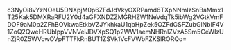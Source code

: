 c3NyOi8vYzNOeU5DNXpjM0p6ZFdJdVkyOXRPamd6TXpNNmIzSnBaMmx1T25Kak5DMXRaRFU2Y0d4aGFXNDZZMGRHZW1NeVdqTk5ibWg2VGtkVmFDOF9aM0p2ZFhBOVkwaEtkbVZJYkhkaU1qbHpZek5OZFdGSFZubGlNblF4V1ZoQ2QweHRUblppVVNVelJDVXpSQ1p2WW1aemNHRnlZVzA5Sm5CeWIzUnZjR0Z5WVcwOVpFTTFkRnBUT1ZSVk1VcFVWbFZKSlRORQo=